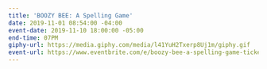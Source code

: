 ```yaml
---
title: 'BOOZY BEE: A Spelling Game'
date: 2019-11-01 08:54:00 -04:00
event-date: 2019-11-10 18:00:00 -05:00
end-time: 07PM
giphy-url: https://media.giphy.com/media/l41YuH2Txerp8Uj1m/giphy.gif
event-url: https://www.eventbrite.com/e/boozy-bee-a-spelling-game-tickets-78195768649
---
```


